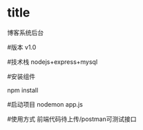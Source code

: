 # title
博客系统后台

#版本
v1.0

#技术栈
nodejs+express+mysql

#安装组件

npm install

#启动项目
nodemon app.js

#使用方式
前端代码待上传/postman可测试接口
